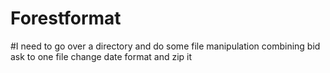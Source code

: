 # Forestformat
#I need to go over a directory and do some file manipulation combining bid ask to one file change date format and zip it
